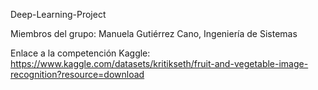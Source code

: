 Deep-Learning-Project
 
 Miembros del grupo:
 Manuela Gutiérrez Cano, Ingeniería de Sistemas

Enlace a la competención Kaggle:  https://www.kaggle.com/datasets/kritikseth/fruit-and-vegetable-image-recognition?resource=download
